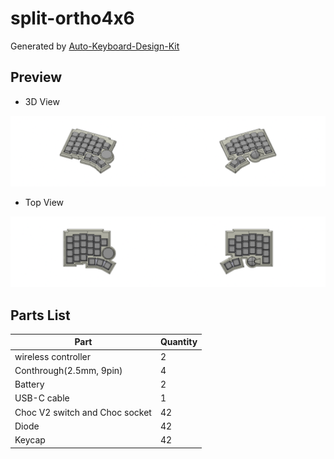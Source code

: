 # split-ortho4x6

Generated by [Auto-Keyboard-Design-Kit](https://auto-kdk.pages.dev/)

## Preview

- 3D View

![Case Preview](images/split-ortho4x6-case-preview.png)

- Top View

![Top View](images/split-ortho4x6-top-view.png)

## Parts List

|Part|Quantity|
|---|---|
|wireless controller|2|
|Conthrough(2.5mm, 9pin)|4|
|Battery|2|
USB-C cable|1|
|Choc V2 switch and Choc socket|42|
|Diode|42|
|Keycap|42|

